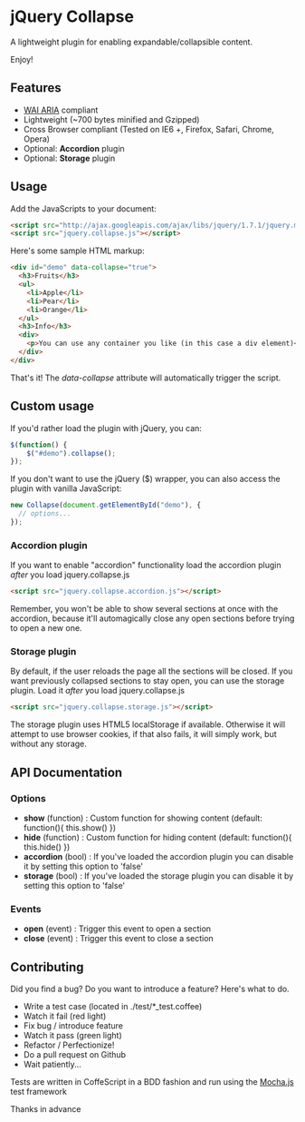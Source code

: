 # jQuery Collapse

A lightweight plugin for enabling expandable/collapsible content.

Enjoy!

## Features

- [WAI ARIA](http://dev.opera.com/articles/view/introduction-to-wai-aria/) compliant
- Lightweight (~700 bytes minified and Gzipped)
- Cross Browser compliant (Tested on IE6 +, Firefox, Safari, Chrome, Opera)
- Optional: **Accordion** plugin
- Optional: **Storage** plugin

## Usage

Add the JavaScripts to your document:

```html
<script src="http://ajax.googleapis.com/ajax/libs/jquery/1.7.1/jquery.min.js"></script>
<script src="jquery.collapse.js"></script>
```

Here's some sample HTML markup:

```html
<div id="demo" data-collapse="true">
  <h3>Fruits</h3>
  <ul>
    <li>Apple</li>
    <li>Pear</li>
    <li>Orange</li>
  </ul>
  <h3>Info</h3>
  <div>
    <p>You can use any container you like (in this case a div element)</p>
  </div>
</div>
```

That's it! The *data-collapse* attribute will automatically trigger the script. 


## Custom usage

If you'd rather load the plugin with jQuery, you can:


```js
$(function() {
    $("#demo").collapse();
});
```

If you don't want to use the jQuery ($) wrapper, you can also access the
plugin with vanilla JavaScript:


```js
new Collapse(document.getElementById("demo"), {
  // options...
});
```

### Accordion plugin

If you want to enable "accordion" functionality load the accordion plugin *after* you load jquery.collapse.js

```html
<script src="jquery.collapse.accordion.js"></script>
```

Remember, you won't be able to show several sections at once with the
accordion, because it'll automagically close any open sections before
trying to open a new one.

### Storage plugin

By default, if the user reloads the page all the sections will be closed. If you want previously collapsed sections to stay open, you can use
the storage plugin. Load it *after* you load jquery.collapse.js

```html
<script src="jquery.collapse.storage.js"></script>
```

The storage plugin uses HTML5 localStorage if available. Otherwise it
will attempt to use browser cookies, if that also fails, it will simply
work, but without any storage.

## API Documentation

### Options

* **show** (function) : Custom function for showing content (default: function(){ this.show() })
* **hide** (function) : Custom function for hiding content (default: function(){ this.hide() })
* **accordion** (bool) : If you've loaded the accordion plugin you can disable it by setting this option to 'false'
* **storage** (bool) : If you've loaded the storage plugin you can disable it by setting this option to 'false'

### Events

* **open** (event) : Trigger this event to open a section
* **close** (event) : Trigger this event to close a section


## Contributing

Did you find a bug? Do you want to introduce a feature? Here's what to do.

* Write a test case (located in ./test/*_test.coffee)
* Watch it fail (red light)
* Fix bug / introduce feature
* Watch it pass (green light)
* Refactor / Perfectionize!
* Do a pull request on Github
* Wait patiently...

Tests are written in CoffeScript in a BDD fashion and run 
using the [Mocha.js](http://visionmedia.github.com/mocha/) test framework

Thanks in advance
